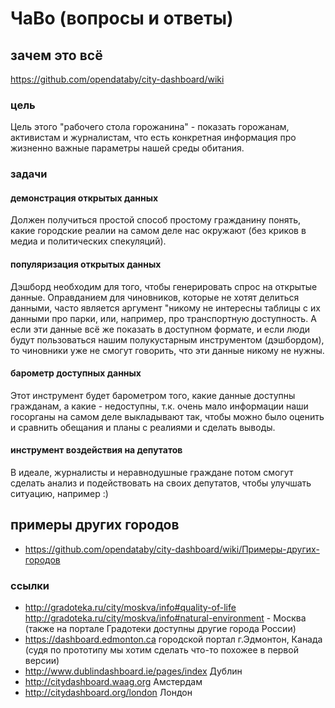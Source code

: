 # ЧаВо (вопросы и ответы)
## зачем это всё

https://github.com/opendataby/city-dashboard/wiki

### цель

Цель этого "рабочего стола горожанина" - показать горожанам, активистам и журналистам, что есть конкретная информация про жизненно важные параметры нашей среды обитания.

### задачи

#### демонстрация открытых данных

Должен получиться простой способ простому гражданину понять, какие городские реалии на самом деле нас окружают (без криков в медиа и политических спекуляций).

#### популяризация открытых данных

Дэшборд необходим для того, чтобы генерировать спрос на открытые данные. Оправданием для чиновников, которые не хотят делиться данными, часто является аргумент "никому не интересны таблицы с их данными про парки, или, например, про транспортную доступность. А если эти данные всё же показать в доступном формате, и если люди будут пользоваться нашим полукустарным инструментом (дэшбордом), то чиновники уже не смогут говорить, что эти данные никому не нужны.

#### барометр доступных данных

Этот инструмент будет барометром того, какие данные доступны гражданам, а какие - недоступны, т.к. очень мало информации наши госорганы на самом деле выкладывают так, чтобы можно было оценить и сравнить обещания и планы с реалиями и сделать выводы.

#### инструмент воздействия на депутатов

В идеале, журналисты и неравнодушные граждане потом смогут сделать анализ и подействовать на своих депутатов, чтобы улучшать ситуацию, например :)

## примеры других городов

* https://github.com/opendataby/city-dashboard/wiki/Примеры-других-городов
### ссылки
* http://gradoteka.ru/city/moskva/info#quality-of-life http://gradoteka.ru/city/moskva/info#natural-environment - Москва (также на портале Градотеки доступны другие города России)
* https://dashboard.edmonton.ca городской портал г.Эдмонтон, Канада (судя по прототипу мы хотим сделать что-то похожее в первой версии)
* http://www.dublindashboard.ie/pages/index Дублин
* http://citydashboard.waag.org Амстердам
* http://citydashboard.org/london Лондон





